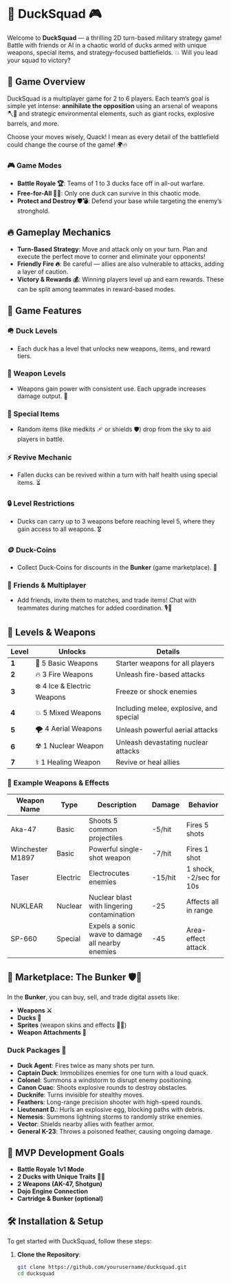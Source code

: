 # 🦆 DuckSquad 🎮

Welcome to **DuckSquad** — a thrilling 2D turn-based military strategy game! Battle with friends or AI in a chaotic world of ducks armed with unique weapons, special items, and strategy-focused battlefields. 💥 Will you lead your squad to victory?

## 📝 Game Overview

DuckSquad is a multiplayer game for 2 to 6 players. Each team’s goal is simple yet intense: **annihilate the opposition** using an arsenal of weapons 🪓🔫 and strategic environmental elements, such as giant rocks, explosive barrels, and more. 

Choose your moves wisely, Quack!
I mean as every detail of the battlefield could change the course of the game! 🌍🔥

### 🎮 Game Modes
- **Battle Royale 🏆**: Teams of 1 to 3 ducks face off in all-out warfare.
- **Free-for-All 🤜🤛**: Only one duck can survive in this chaotic mode.
- **Protect and Destroy 🛡️💣**: Defend your base while targeting the enemy’s stronghold.

## 🔥 Gameplay Mechanics

- **Turn-Based Strategy**: Move and attack only on your turn. Plan and execute the perfect move to corner and eliminate your opponents!
- **Friendly Fire 🔥**: Be careful — allies are also vulnerable to attacks, adding a layer of caution.
- **Victory & Rewards 💰**: Winning players level up and earn rewards. These can be split among teammates in reward-based modes.

## 🦆 Game Features

### 🪖 Duck Levels
- Each duck has a level that unlocks new weapons, items, and reward tiers.

### 🔫 Weapon Levels
- Weapons gain power with consistent use. Each upgrade increases damage output. 💪

### 🎁 Special Items
- Random items (like medkits 🩹 or shields 🛡️) drop from the sky to aid players in battle.

### ⚡ Revive Mechanic
- Fallen ducks can be revived within a turn with half health using special items. ⏳

### 🔒 Level Restrictions
- Ducks can carry up to 3 weapons before reaching level 5, where they gain access to all weapons. 🎖️

### 🪙 Duck-Coins
- Collect Duck-Coins for discounts in the **Bunker** (game marketplace). 💸

### 👥 Friends & Multiplayer
- Add friends, invite them to matches, and trade items! Chat with teammates during matches for added coordination. 🎙️💬

## 🌟 Levels & Weapons

| Level | Unlocks | Details |
|-------|---------|---------|
| **1** | 🔫 5 Basic Weapons | Starter weapons for all players |
| **2** | 🔥 3 Fire Weapons | Unleash fire-based attacks |
| **3** | ❄️ 4 Ice & Electric Weapons | Freeze or shock enemies |
| **4** | 💥 5 Mixed Weapons | Including melee, explosive, and special |
| **5** | 🌪️ 4 Aerial Weapons | Unleash powerful aerial attacks |
| **6** | ☢️ 1 Nuclear Weapon | Unleash devastating nuclear attacks |
| **7** | ⚕️ 1 Healing Weapon | Revive or heal allies |

### 🧨 Example Weapons & Effects

| Weapon Name         | Type       | Description                                       | Damage  | Behavior               |
|---------------------|------------|---------------------------------------------------|---------|------------------------|
| Aka-47              | Basic      | Shoots 5 common projectiles                       | -5/hit  | Fires 5 shots          |
| Winchester M1897    | Basic      | Powerful single-shot weapon                       | -7/hit  | Fires 1 shot           |
| Taser               | Electric   | Electrocutes enemies                              | -15/hit | 1 shock, -2/sec for 10s|
| NUKLEAR             | Nuclear    | Nuclear blast with lingering contamination        | -25     | Affects all in range   |
| SP-660              | Special    | Expels a sonic wave to damage all nearby enemies  | -45     | Area-effect attack     |

## 🛒 Marketplace: The Bunker 🛡️🏢

In the **Bunker**, you can buy, sell, and trade digital assets like:
- **Weapons ⚔️**
- **Ducks 🦆**
- **Sprites** (weapon skins and effects 🎨✨)
- **Weapon Attachments 🔩**

### Duck Packages 💼
- **Duck Agent**: Fires twice as many shots per turn.
- **Captain Duck**: Immobilizes enemies for one turn with a loud quack.
- **Colonel**: Summons a windstorm to disrupt enemy positioning.
- **Canon Cuac**: Shoots explosive rounds to destroy obstacles.
- **Ducknife**: Turns invisible for stealthy moves.
- **Feathers**: Long-range precision shooter with high-speed rounds.
- **Lieutenant D.**: Hurls an explosive egg, blocking paths with debris.
- **Nemesis**: Summons lightning storms to randomly strike enemies.
- **Vector**: Shields nearby allies with feather armor.
- **General K-23**: Throws a poisoned feather, causing ongoing damage.

## 🚀 MVP Development Goals

- **Battle Royale 1v1 Mode**
- **2 Ducks with Unique Traits 🦆🦆**
- **2 Weapons (AK-47, Shotgun)**
- **Dojo Engine Connection**
- **Cartridge & Bunker (optional)**

## 🛠️ Installation & Setup

To get started with DuckSquad, follow these steps:

1. **Clone the Repository**:
   ```bash
   git clone https://github.com/yourusername/ducksquad.git
   cd ducksquad
